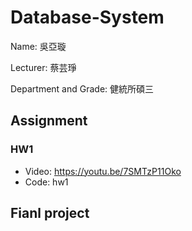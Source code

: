 # Database-System
Name: 吳亞璇  

Lecturer: 蔡芸琤  

Department and Grade: 健統所碩三  
## Assignment
### HW1
* Video: https://youtu.be/7SMTzP11Oko
* Code: hw1
## Fianl project






